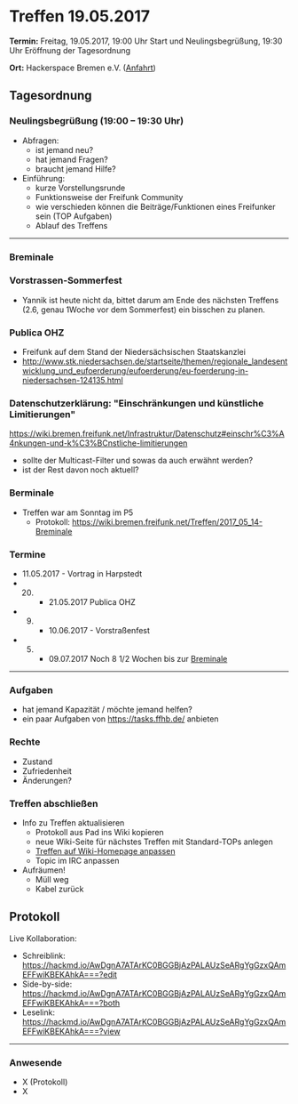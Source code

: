 # Treffen 19.05.2017

**Termin:** Freitag, 19.05.2017, 19:00 Uhr Start und Neulingsbegrüßung, 19:30 Uhr Eröffnung der Tagesordnung

**Ort:** Hackerspace Bremen e.V. ([Anfahrt](https://www.hackerspace-bremen.de/anfahrt/))

## Tagesordnung
### Neulingsbegrüßung (19:00 – 19:30 Uhr)
- Abfragen:
    - ist jemand neu?
    - hat jemand Fragen?
    - braucht jemand Hilfe?
- Einführung:
    - kurze Vorstellungsrunde
    - Funktionsweise der Freifunk Community
    - wie verschieden können die Beiträge/Funktionen eines Freifunker sein (TOP Aufgaben)
    - Ablauf des Treffens

---
### Breminale
### Vorstrassen-Sommerfest
* Yannik ist heute nicht da, bittet darum am Ende des nächsten Treffens (2.6, genau 1Woche vor dem Sommerfest) ein bisschen zu planen.

### Publica OHZ
* Freifunk auf dem Stand der Niedersächsischen Staatskanzlei
* http://www.stk.niedersachsen.de/startseite/themen/regionale_landesentwicklung_und_eufoerderung/eufoerderung/eu-foerderung-in-niedersachsen-124135.html

### Datenschutzerklärung: "Einschränkungen und künstliche Limitierungen"
https://wiki.bremen.freifunk.net/Infrastruktur/Datenschutz#einschr%C3%A4nkungen-und-k%C3%BCnstliche-limitierungen
* sollte der Multicast-Filter und sowas da auch erwähnt werden?
* ist der Rest davon noch aktuell?

### Berminale
* Treffen war am Sonntag im P5
  * Protokoll: https://wiki.bremen.freifunk.net/Treffen/2017_05_14-Breminale

### Termine
- 11.05.2017 - Vortrag in Harpstedt
- 20. - 21.05.2017 Publica OHZ
- 09. - 10.06.2017 - Vorstraßenfest
- 05. - 09.07.2017 Noch 8 1/2 Wochen bis zur [Breminale](http://breminale.sternkultur.de/)

---

### Aufgaben
- hat jemand Kapazität / möchte jemand helfen?
- ein paar Aufgaben von https://tasks.ffhb.de/ anbieten

### Rechte
- Zustand
- Zufriedenheit
- Änderungen?

### Treffen abschließen
- Info zu Treffen aktualisieren
  - Protokoll aus Pad ins Wiki kopieren
  - neue Wiki-Seite für nächstes Treffen mit Standard-TOPs anlegen
  - [Treffen auf Wiki-Homepage anpassen](Home)
  - Topic im IRC anpassen
- Aufräumen!
  - Müll weg
  - Kabel zurück

## Protokoll
Live Kollaboration:
- Schreiblink: https://hackmd.io/AwDgnA7ATArKC0BGGBjAzPALAUzSeARgYgGzxQAmEFFwiKBEKAhkA===?edit
- Side-by-side: https://hackmd.io/AwDgnA7ATArKC0BGGBjAzPALAUzSeARgYgGzxQAmEFFwiKBEKAhkA===?both
- Leselink: https://hackmd.io/AwDgnA7ATArKC0BGGBjAzPALAUzSeARgYgGzxQAmEFFwiKBEKAhkA===?view

---

### Anwesende
- X (Protokoll)
- X